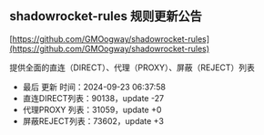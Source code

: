 ## shadowrocket-rules 规则更新公告

[https://github.com/GMOogway/shadowrocket-rules](https://github.com/GMOogway/shadowrocket-rules)

提供全面的直连（DIRECT）、代理（PROXY）、屏蔽（REJECT）列表
- 最后 更新 时间：2024-09-23 06:37:58
- 直连DIRECT列表：90138，update -27
- 代理PROXY 列表：31059，update +0
- 屏蔽REJECT列表：73602，update +3